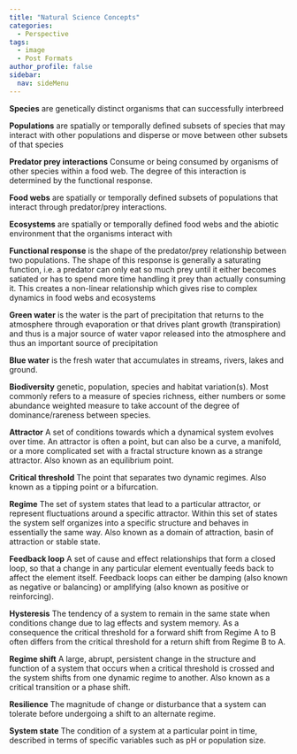 ```yaml
---
title: "Natural Science Concepts"
categories:
  - Perspective
tags:
  - image
  - Post Formats
author_profile: false
sidebar:
  nav: sideMenu
---
```

__Species__ are genetically distinct organisms that can successfully interbreed

__Populations__ are spatially or temporally defined subsets of species that may interact with other populations and disperse or move between other subsets of that species

__Predator prey interactions__ Consume or being consumed by organisms of other species within a food web. The degree of this interaction is determined by the functional response.

__Food webs__ are spatially or temporally defined subsets of populations that interact through predator/prey interactions.

__Ecosystems__ are spatially or temporally defined food webs and the abiotic environment that the organisms interact with

__Functional response__ is the shape of the predator/prey relationship between two populations. The shape of this response is generally a saturating function, i.e. a predator can only eat so much prey until it either becomes satiated or has to spend more time handling it prey than actually consuming it. This creates a non-linear relationship which gives rise to complex dynamics in food webs and ecosystems

__Green water__ is the water is the part of precipitation that returns to the atmosphere through evaporation or that drives plant growth (transpiration) and thus is a major source of water vapor released into the atmosphere and thus an important source of precipitation

__Blue water__ is the fresh water that accumulates in streams, rivers, lakes and ground.

__Biodiversity__ genetic, population, species and habitat variation(s). Most commonly refers to a measure of species richness, either numbers or some abundance weighted measure to take account of the degree of dominance/rareness between species.

__Attractor__ A set of conditions towards which a dynamical system evolves over time. An  attractor is often a point, but can also be a curve, a manifold, or a more complicated set  with a fractal structure known as a strange attractor. Also known as an equilibrium point.

__Critical threshold__ The point that separates two dynamic regimes. Also known as a tipping point or a bifurcation.

__Regime__ The set of system states that lead to a particular attractor, or represent  fluctuations around a specific attractor. Within this set of states the system self organizes into a specific structure and behaves in essentially the same way. Also known as a domain  of attraction, basin of attraction or stable state.

__Feedback loop__ A set of cause and effect relationships that form a closed loop, so that a change  in any particular element eventually feeds back to affect the element itself. Feedback loops  can either be damping (also known as negative or balancing) or amplifying (also known as  positive or reinforcing).

__Hysteresis__ The tendency of a system to remain in the same state when conditions change  due to lag effects and system memory. As a consequence the critical threshold for a  forward shift from Regime A to B often differs from the critical threshold for a return shift  from Regime B to A.

__Regime shift__ A large, abrupt, persistent change in the structure and function of a system  that occurs when a critical threshold is crossed and the system shifts from one dynamic  regime to another. Also known as a critical transition or a phase shift.

__Resilience__ The magnitude of change or disturbance that a system can tolerate before  undergoing a shift to an alternate regime.

__System state__ The condition of a system at a particular point in time, described in terms of  specific variables such as pH or population size.
